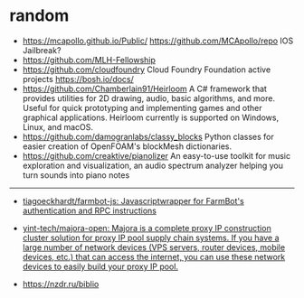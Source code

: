 # random
- https://mcapollo.github.io/Public/ https://github.com/MCApollo/repo IOS Jailbreak?
- https://github.com/MLH-Fellowship
- https://github.com/cloudfoundry Cloud Foundry Foundation active projects https://bosh.io/docs/
- https://github.com/Chamberlain91/Heirloom A C# framework that provides utilities for 2D drawing, audio, basic algorithms, and more. Useful for quick prototyping and implementing games and other graphical applications. Heirloom currently is supported on Windows, Linux, and macOS.
- https://github.com/damogranlabs/classy_blocks Python classes for easier creation of OpenFOAM's blockMesh dictionaries.
- https://github.com/creaktive/pianolizer An easy-to-use toolkit for music exploration and visualization, an audio spectrum analyzer helping you turn sounds into piano notes
---
- [tiagoeckhardt/farmbot-js: Javascriptwrapper for FarmBot's authentication and RPC instructions](https://github.com/tiagoeckhardt/farmbot-js)
- [yint-tech/majora-open: Majora is a complete proxy IP construction cluster solution for proxy IP pool supply chain systems. If you have a large number of network devices (VPS servers, router devices, mobile devices, etc.) that can access the internet, you can use these network devices to easily build your proxy IP pool.](https://github.com/yint-tech/majora-open/tree/main)

- https://nzdr.ru/biblio
